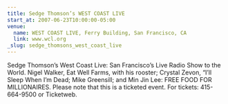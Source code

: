 ```yaml
---
title: Sedge Thomson’s WEST COAST LIVE
start_at: 2007-06-23T10:00:00-05:00
venue:
  name: WEST COAST LIVE, Ferry Building, San Francisco, CA
  link: www.wcl.org
_slug: sedge_thomsons_west_coast_live
---
```


Sedge Thomson’s West Coast Live: San Francisco’s Live Radio Show to the World.
Nigel Walker, Eat Well Farms, with his rooster; Crystal Zevon, “I’ll Sleep When I’m Dead; Mike Greensill; and Min Jin Lee: FREE FOOD FOR MILLIONAIRES.
Please note that this is a ticketed event. For tickets: 415-664-9500 or Ticketweb.
